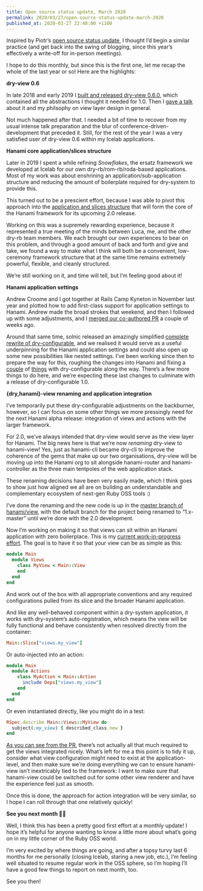 ```yaml
---
title: Open source status update, March 2020
permalink: 2020/03/27/open-source-status-update-march-2020
published_at: 2020-03-27 22:48:00 +1100
---
```


Inspired by Piotr’s [open source status update][piotr], I thought I’d begin a similar practice (and get back into the swing of blogging, since this year’s effectively a write-off for in-person meetings).

I hope to do this monthly, but since this is the first one, let me recap the whole of the last year or so! Here are the highlights:

[piotr]: https://solnic.codes/2020/03/02/open-source-status-update/

**dry-view 0.6**

In late 2018 and early 2019 I [built and released dry-view 0.6.0][dry-view-0.6], which contained all the abstractions I thought it needed for 1.0. Then I [gave a talk][dry-view-talk] about it and my philsophy on view layer design in general.

Not much happened after that. I needed a bit of time to recover from my usual intense talk preparation and the blur of conference-driven-development that preceded it. Still, for the rest of the year I was a very satisfied user of dry-view 0.6 within my Icelab applications.

[dry-view-0.6]: https://dry-rb.org/news/2019/02/12/dry-view-0-6-0-an-introductory-talk-and-plans-for-1-0/
[dry-view-talk]: https://www.icelab.com.au/notes/tim-talks-views-from-the-top

**Hanami core application/slices structure**

Later in 2019 I spent a while refining _Snowflakes_, the ersatz framework we developed at Icelab for our own dry-rb/rom-rb/roda-based applications. Most of my work was about enshrining an application/sub-application structure and reducing the amount of boilerplate required for dry-system to provide this.

This turned out to be a prescient effort, because I was able to pivot this approach into the [application and slices structure][hanami-application-pr] that will form the core of the Hanami framework for its upcoming 2.0 release.

Working on this was a supremely rewarding experience, because it represented a true meeting of the minds between Luca, me, and the other dry-rb team members. We each brought our own experiences to bear on this problem, and through a good amount of back and forth and give and take, we found a way to make what I think will both be a convenient, low-ceremony framework structure that at the same time remains extremely powerful, flexible, and cleanly structured.

We’re still working on it, and time will tell, but I’m feeling good about it!

[hanami-application-pr]: https://github.com/hanami/hanami/pull/1019

**Hanami application settings**

Andrew Croome and I got together at Rails Camp Kyneton in November last year and plotted how to add first-class support for application settings to Hanami. Andrew made the broad strokes that weekend, and then I followed up with some adjustments, and I [merged our co-authored PR][hanami-settings-pr] a couple of weeks ago.

Around that same time, solnic released an amazingly simplified [complete rewrite of dry-configurable][dry-configurable-rewrite-pr], and we realised it would serve as a useful underpinning for the Hanami application settings and could also open up some new possibilities like nested settings. I’ve been working since then to prepare the way for this, roughing the changes into Hanami and fixing a [couple][dry-configurable-pr-1] of [things][dry-configurable-pr-2] with dry-configurable along the way. There’s a few more things to do here, and we’re expecting these last changes to culminate with a release of dry-configurable 1.0.

[hanami-settings-pr]: https://github.com/hanami/hanami/pull/1029
[dry-configurable-rewrite-pr]: https://github.com/dry-rb/dry-configurable/pull/78
[dry-configurable-pr-1]: https://github.com/dry-rb/dry-configurable/pull/85
[dry-configurable-pr-2]: https://github.com/dry-rb/dry-configurable/pull/87

**{dry,hanami}-view renaming and application integration**

I’ve temporarily put these dry-configurable adjustments on the backburner, however, so I can focus on some other things we more pressingly need for the next Hanami alpha release: integration of views and actions with the larger framework.

For 2.0, we’ve always intended that dry-view would serve as the view layer for Hanami. The big news here is that we’re now _renaming_ dry-view to hanami-view! Yes, just as hanami-cli became dry-cli to improve the coherence of the gems that make up our two organisations, dry-view will be moving up into the Hanami org to sit alongside hanami-router and hanami-controller as the three main tentpoles of the web application stack.

These renaming decisions have been very easily made, which I think goes to show just how aligned we all are on building an understandable and complementary ecosystem of next-gen Ruby OSS tools :)

I’ve done the renaming and the new code is up in the [master branch of hanami/view][hanami-view-master], with the default branch for the project being renamed to “1.x-master” until we’re done with the 2.0 development.

Now I’m working on making it so that views can sit within an Hanami application with zero boilerplace. This is my [current work-in-progress effort][hanami-view-pr]. The goal is to have it so that your view can be as simple as this:

```ruby
module Main
  module Views
    class MyView < Main::View
    end
  end
end
```

And work out of the box with all appropriate conventions and any required configurations pulled from its slice and the broader Hanami application.

And like any well-behaved component within a dry-system application, it works with dry-system’s auto-registration, which means the view will be fully functional and behave consistently when resolved directly from the container:

```ruby
Main::Slice["views.my_view"]
```

Or auto-injected into an action:

```ruby
module Main
  module Actions
    class MyAction < Main::Action
      include Deps["views.my_view"]
    end
  end
end
```

Or even instantiated directly, like you might do in a test:

```ruby
RSpec.describe Main::Views::MyView do
  subject(:my_view) { described_class.new }
end
```

[As you can see from the PR][hanami-view-pr], there’s not actually all that much required to get the views integrated nicely. What’s left for me a this point is to tidy it up, consider what view configuration might need to exist at the application-level, and then make sure we’re doing everything we can to ensure hanami-view isn’t inextricably tied to the framework: I want to make sure that hanami-view could be switched out for some other view renderer and have the experience feel just as smooth.

Once this is done, the approach for action integration will be very similar, so I hope I can roll through that one relatively quickly!

[hanami-view-master]: https://github.com/hanami/view/tree/master
[hanami-view-pr]: https://github.com/hanami/view/pull/172/files

**See you next month 👋🏼**

Well, I think this has been a pretty good first effort at a monthly update! I hope it’s helpful for anyone wanting to know a little more about what’s going on in my little corner of the Ruby OSS world.

I’m very excited by where things are going, and after a topsy turvy last 6 months for me personally (closing Icelab, staring a new job, etc.), I’m feeling well situated to resume regular work in the OSS sphere, so I’m hoping I’ll have a good few things to report on next month, too.

See you then!
